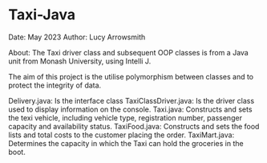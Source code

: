 # Taxi-Java
Date: May 2023
Author: Lucy Arrowsmith

About:
The Taxi driver class and subsequent OOP classes is from a Java unit from Monash University, using Intelli J.

The aim of this project is the utilise polymorphism between classes and to protect the integrity of data.

Delivery.java: Is the interface class
TaxiClassDriver.java: Is the driver class used to display information on the console.
Taxi.java: Constructs and sets the texi vehicle, including vehicle type, registration number, passenger capacity and availability status.
TaxiFood.java: Constructs and sets the food lists and total costs to the customer placing the order. 
TaxiMart.java: Determines the capacity in which the Taxi can hold the groceries in the boot. 
